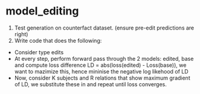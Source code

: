 # model_editing

1. Test generation on counterfact dataset. (ensure pre-edit predictions are right)
2. Write code that does the following:

- Consider <subject> <relation> <object> type edits
- At every step, perform forward pass through the 2 models: edited, base and compute loss difference
LD = abs(loss(edited) - Loss(base)), we want to mazimize this, hence mininise the negative log likehood of LD
- Now, consider K subjects and R relations that show maximum gradient of LD, we substitute these in and repeat until loss converges.
